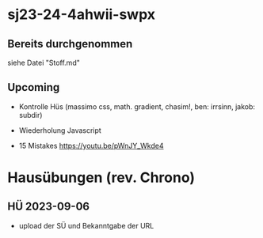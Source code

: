 # sj23-24-4ahwii-swpx

## Bereits durchgenommen

siehe Datei "Stoff.md"

## Upcoming

-   Kontrolle Hüs (massimo css, math. gradient, chasim!, ben: irrsinn, jakob:
    subdir)

-   Wiederholung Javascript
-   15 Mistakes https://youtu.be/pWnJY_Wkde4

# Hausübungen (rev. Chrono)

## HÜ 2023-09-06

-   upload der SÜ und Bekanntgabe der URL
